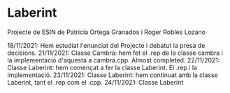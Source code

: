 # Laberint
Projecte de ESIN de Patricia Ortega Granados i Roger Robles Lozano


18/11/2021: Hem estudiat l'enunciat del Projecte i debatut la presa de decisions. 
21/11/2021: Classe Cambra: hem fet el .rep de la classe cambra i la implementació d'aquesta a cambra.cpp. Almost completed. 
22/11/2021: Classe Laberint: hem començat a fer la classe Laberint. El .rep i la implementació. 
23/11/2021: Classe Laberint: hem continuat amb la classe Laberint, tant el .rep com el .cpp. 
24/11/2021: Classe Laberint
